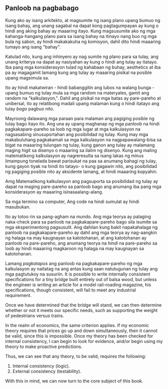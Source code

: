 ## Panloob na pagbabago

Kung ako ay isang arkitekto, at magsumite ng isang plano upang bumuo ng isang bahay, ang unang sagabal na dapat kong pagtagumpayan ay kung o hindi ang aking bahay ay maaaring itayo. Kung magsusumite ako ng mga kahanga-hangang plano para sa isang bahay na itinayo nang buo ng mga bula ng sabon, ay hindi makakakuha ng komisyon, dahil dito hindi maaaring tumayo ang isang "bahay".

Katulad nito, kung ang inhinyero ay nag sumite ng plano para sa tulay, ang unang kriterya na dapat ay nasiyahan ay kung o hindi ang tulay ay itatayo. Iba pang mga konsiderasyon tulad ng kahabaan ng buhay, aesthetics at iba pa ay magagamit lamang kung ang tulay ay maaaring pisikal na posible upang magsimula sa.

Ito ay hindi makatwiran - hindi babanggitin ang lubos na walang bunga - upang bumuo ng tulay mula sa mga random na materyales, gamit ang random na "kalkulasyon,". Dahil ang pisikal na mga batas ay pare-pareho at unibersal, ito ay relatibong madali upang malaman kung o hindi itatayo ang tulay *bago* pagbuo nito.

Mayroong dalawang mga paraan para malaman ang pagiging posible ng tulay bago itayo ito. Ang una ay upang maghanap ng mga panloob na hindi pagkakapare-pareho sa loob ng mga lugar at mga kalkulasyon na nagsasabing sinusuportahan ang posibilidad ng tulay. Kung may mga makabuluhang pagkakamali sa mga kalkulasyon na nagpapawalang-bisa sa bigat na maaaring tulungan ng tulay, kung ganon ang tulay ay malamang maging higit sa disenyo o maaaring sa ilalim ng disenyo. Kung ang maling matematikong kalkulasyon ay nagreresulta sa isang lakas ng minus limampung tonelada bawat parisukat na paa sa anumang bahagi ng tulay, kung gayon tiyak na hindi ito tatayo- o kung gagawin nito, ang posibilidad ng pagiging posible nito ay aksidente lamang, at hindi maaaring kopyahin.

Amg Matematikong kalkulasyon ang pagsuporta sa posibilidad ng tulay ay dapat na maging pare-pareho sa panloob bago ang anumang iba pang mga konsiderasyon ay maaaring isinasaalang-alang.

Sa mga termino sa computer, Ang code na hindi sumulat ay hindi masubukan.

Ito ay totoo rin sa pang-agham na mundo. Ang mga teorya ay palaging naka-check para sa panloob na pagkakapare-pareho bago sila isumite sa mga eksperimentong pagsusulit. Ang dahilan kung bakit napakahalaga ng panloob na pagkakapare-pareho ay dahil ang mga teorya ay nag-aangkin ng halaga na may kaugnayan sa katotohanan, at ang katotohanan ay panloob na pare-pareho, ang anumang teorya na *hindi* na pare-pareho sa loob ay hindi maaaring magkaroon ng halaga na may kaugnayan sa katotohanan.

Lamang *pagkatapos* ang panloob na pagkakapare-pareho ng mga kalkulasyon ay naitatag na ang antas kung saan natutugunan ng tulay ang mga pagtutukoy na susuriin. It is possible to write internally consistent specifications for a tiny bridge built entirely out of balsa wood, but unless the engineer is writing an article for a model rail-roading magazine, his specifications, though consistent, will fail to meet any industrial requirement.

Once we have determined that the bridge will stand, we can then determine whether or not it meets our specific needs, such as supporting the weight of pedestrians versus trains.

In the realm of economics, the same criterion applies. If my economic theory requires that prices go up and down simultaneously, then it cannot be valid, since this is impossible. Once my theory has been checked for internal consistency, I can begin to look for evidence, and/or begin using my theory to make proactive predictions.

Thus, we can see that any theory, to be valid, requires the following:

1. Internal consistency (logic).
2. External consistency (testability).

With this in mind, we can now turn to the core subject of this book.